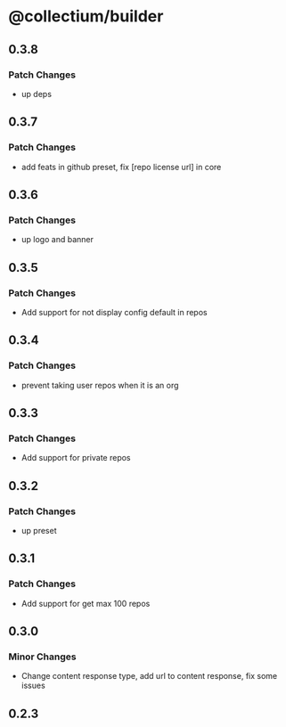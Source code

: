 # @collectium/builder

## 0.3.8

### Patch Changes

- up deps

## 0.3.7

### Patch Changes

- add feats in github preset, fix [repo license url] in core

## 0.3.6

### Patch Changes

- up logo and banner

## 0.3.5

### Patch Changes

- Add support for not display config default in repos

## 0.3.4

### Patch Changes

- prevent taking user repos when it is an org

## 0.3.3

### Patch Changes

- Add support for private repos

## 0.3.2

### Patch Changes

- up preset

## 0.3.1

### Patch Changes

- Add support for get max 100 repos

## 0.3.0

### Minor Changes

- Change content response type, add url to content response, fix some issues

## 0.2.3
